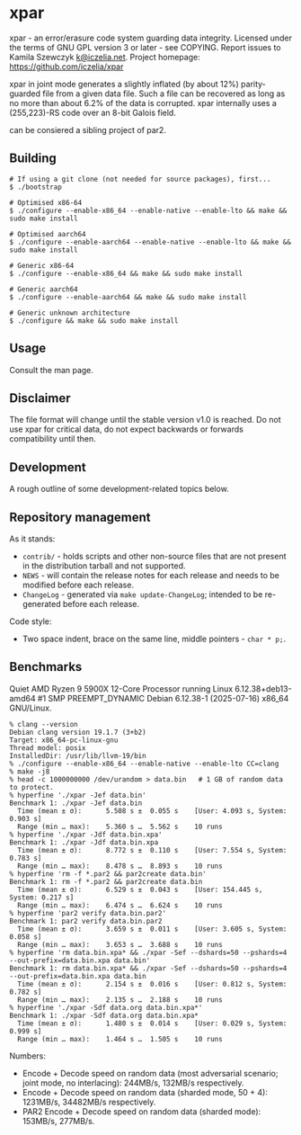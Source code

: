 # xpar
xpar - an error/erasure code system guarding data integrity.
Licensed under the terms of GNU GPL version 3 or later - see COPYING.
Report issues to Kamila Szewczyk <k@iczelia.net>.
Project homepage: https://github.com/iczelia/xpar

xpar in joint mode generates a slightly inflated (by about 12%) parity-guarded
file from a given data file. Such a file can be recovered as long as no more
than about 6.2% of the data is corrupted. xpar internally uses a (255,223)-RS
code over an 8-bit Galois field.

can be consiered a sibling project of par2.

## Building

```
# If using a git clone (not needed for source packages), first...
$ ./bootstrap

# Optimised x86-64
$ ./configure --enable-x86_64 --enable-native --enable-lto && make && sudo make install

# Optimised aarch64
$ ./configure --enable-aarch64 --enable-native --enable-lto && make && sudo make install

# Generic x86-64
$ ./configure --enable-x86_64 && make && sudo make install

# Generic aarch64
$ ./configure --enable-aarch64 && make && sudo make install

# Generic unknown architecture
$ ./configure && make && sudo make install
```

## Usage

Consult the man page.

## Disclaimer

The file format will change until the stable version v1.0 is reached.
Do not use xpar for critical data, do not expect backwards or forwards
compatibility until then.

## Development 

A rough outline of some development-related topics below.

## Repository management

As it stands:
- `contrib/` - holds scripts and other non-source files that are not present
  in the distribution tarball and not supported.
- `NEWS` - will contain the release notes for each release and needs to be
  modified before each release.
- `ChangeLog` - generated via `make update-ChangeLog`; intended to be
  re-generated before each release.

Code style:
- Two space indent, brace on the same line, middle pointers - `char * p;`.

## Benchmarks

Quiet AMD Ryzen 9 5900X 12-Core Processor running Linux 6.12.38+deb13-amd64 #1 SMP PREEMPT_DYNAMIC Debian 6.12.38-1 (2025-07-16) x86_64 GNU/Linux.

```
% clang --version
Debian clang version 19.1.7 (3+b2)
Target: x86_64-pc-linux-gnu
Thread model: posix
InstalledDir: /usr/lib/llvm-19/bin
% ./configure --enable-x86_64 --enable-native --enable-lto CC=clang
% make -j8
% head -c 1000000000 /dev/urandom > data.bin   # 1 GB of random data to protect.
% hyperfine './xpar -Jef data.bin'
Benchmark 1: ./xpar -Jef data.bin
  Time (mean ± σ):      5.508 s ±  0.055 s    [User: 4.093 s, System: 0.903 s]
  Range (min … max):    5.360 s …  5.562 s    10 runs
% hyperfine './xpar -Jdf data.bin.xpa'
Benchmark 1: ./xpar -Jdf data.bin.xpa
  Time (mean ± σ):      8.772 s ±  0.110 s    [User: 7.554 s, System: 0.783 s]
  Range (min … max):    8.478 s …  8.893 s    10 runs
% hyperfine 'rm -f *.par2 && par2create data.bin'
Benchmark 1: rm -f *.par2 && par2create data.bin
  Time (mean ± σ):      6.529 s ±  0.043 s    [User: 154.445 s, System: 0.217 s]
  Range (min … max):    6.474 s …  6.624 s    10 runs
% hyperfine 'par2 verify data.bin.par2'
Benchmark 1: par2 verify data.bin.par2
  Time (mean ± σ):      3.659 s ±  0.011 s    [User: 3.605 s, System: 0.058 s]
  Range (min … max):    3.653 s …  3.688 s    10 runs
% hyperfine 'rm data.bin.xpa* && ./xpar -Sef --dshards=50 --pshards=4 --out-prefix=data.bin.xpa data.bin'
Benchmark 1: rm data.bin.xpa* && ./xpar -Sef --dshards=50 --pshards=4 --out-prefix=data.bin.xpa data.bin
  Time (mean ± σ):      2.154 s ±  0.016 s    [User: 0.812 s, System: 0.782 s]
  Range (min … max):    2.135 s …  2.188 s    10 runs
% hyperfine './xpar -Sdf data.org data.bin.xpa*'
Benchmark 1: ./xpar -Sdf data.org data.bin.xpa*
  Time (mean ± σ):      1.480 s ±  0.014 s    [User: 0.029 s, System: 0.999 s]
  Range (min … max):    1.464 s …  1.505 s    10 runs
```

Numbers:
- Encode + Decode speed on random data (most adversarial scenario; joint mode, no interlacing): 244MB/s, 132MB/s respectively.
- Encode + Decode speed on random data (sharded mode, 50 + 4): 1231MB/s, 34482MB/s respectively.
- PAR2 Encode + Decode speed on random data (sharded mode): 153MB/s, 277MB/s.
